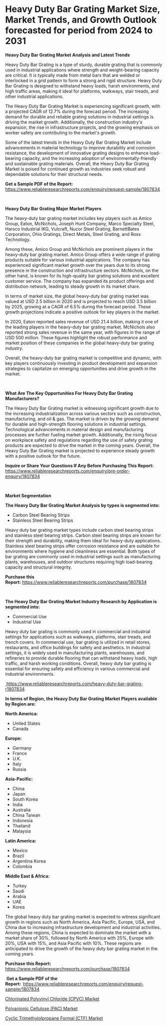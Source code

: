 <p><h1>Heavy Duty Bar Grating Market Size, Market Trends, and Growth Outlook forecasted for period from 2024 to 2031</h1></p><p><strong>Heavy Duty Bar Grating Market Analysis and Latest Trends</strong></p>
<p><p>Heavy Duty Bar Grating is a type of sturdy, durable grating that is commonly used in industrial applications where strength and weight-bearing capacity are critical. It is typically made from metal bars that are welded or interlocked in a grid pattern to form a strong and rigid structure. Heavy Duty Bar Grating is designed to withstand heavy loads, harsh environments, and high traffic areas, making it ideal for platforms, walkways, stair treads, and other industrial applications.</p><p>The Heavy Duty Bar Grating Market is experiencing significant growth, with a projected CAGR of 12.7% during the forecast period. The increasing demand for durable and reliable grating solutions in industrial settings is driving the market growth. Additionally, the construction industry's expansion, the rise in infrastructure projects, and the growing emphasis on worker safety are contributing to the market's growth.</p><p>Some of the latest trends in the Heavy Duty Bar Grating Market include advancements in material technology to improve durability and corrosion resistance, the development of innovative grating designs to enhance load-bearing capacity, and the increasing adoption of environmentally-friendly and sustainable grating materials. Overall, the Heavy Duty Bar Grating Market is poised for continued growth as industries seek robust and dependable solutions for their structural needs.</p></p>
<p><strong>Get a Sample PDF of the Report:&nbsp;</strong> <a href="https://www.reliableresearchreports.com/enquiry/request-sample/1807834">https://www.reliableresearchreports.com/enquiry/request-sample/1807834</a></p>
<p>&nbsp;</p>
<p><strong>Heavy Duty Bar Grating Major Market Players</strong></p>
<p><p>The heavy-duty bar grating market includes key players such as Amico Group, Eaton, McNichols, Joseph Hunt Company, Marco Specialty Steel, Harsco Industrial IKG, Vulcraft, Nucor Steel Grating, BarnettBates Corporation, Ohio Gratings, Direct Metals, Steel Grating, and Ross Technology.</p><p>Among these, Amico Group and McNichols are prominent players in the heavy-duty bar grating market. Amico Group offers a wide range of grating products suitable for various industrial applications. The company has experienced significant market growth over the years due to its strong presence in the construction and infrastructure sectors. McNichols, on the other hand, is known for its high-quality bar grating solutions and excellent customer service. The company has expanded its product offerings and distribution network, leading to steady growth in its market share.</p><p>In terms of market size, the global heavy-duty bar grating market was valued at USD 2.5 billion in 2020 and is projected to reach USD 3.5 billion by 2025, growing at a CAGR of 6.5% during the forecast period. These growth projections indicate a positive outlook for key players in the market.</p><p>In 2020, Eaton reported sales revenue of USD 21.4 billion, making it one of the leading players in the heavy-duty bar grating market. McNichols also reported strong sales revenue in the same year, with figures in the range of USD 500 million. These figures highlight the robust performance and market position of these companies in the global heavy-duty bar grating industry.</p><p>Overall, the heavy-duty bar grating market is competitive and dynamic, with key players continuously investing in product development and expansion strategies to capitalize on emerging opportunities and drive growth in the market.</p></p>
<p>&nbsp;</p>
<p><strong>What Are The Key Opportunities For Heavy Duty Bar Grating Manufacturers?</strong></p>
<p><p>The Heavy Duty Bar Grating market is witnessing significant growth due to the increasing industrialization across various sectors such as construction, manufacturing, and oil & gas. The market is driven by the growing demand for durable and high-strength flooring solutions in industrial settings. Technological advancements in material design and manufacturing processes are further fueling market growth. Additionally, the rising focus on workplace safety and regulations regarding the use of safety grating products are expected to drive the market in the coming years. Overall, the Heavy Duty Bar Grating market is projected to experience steady growth with a positive outlook for the future.</p></p>
<p><strong>Inquire or Share Your Questions If Any Before Purchasing This Report:</strong> <a href="https://www.reliableresearchreports.com/enquiry/pre-order-enquiry/1807834">https://www.reliableresearchreports.com/enquiry/pre-order-enquiry/1807834</a></p>
<p>&nbsp;</p>
<p><strong>Market Segmentation</strong></p>
<p><strong>The Heavy Duty Bar Grating Market Analysis by types is segmented into:</strong></p>
<p><ul><li>Carbon Steel Bearing Strips</li><li>Stainless Steel Bearing Strips</li></ul></p>
<p><p>Heavy duty bar grating market types include carbon steel bearing strips and stainless steel bearing strips. Carbon steel bearing strips are known for their strength and durability, making them ideal for heavy-duty applications. Stainless steel bearing strips offer corrosion resistance and are suitable for environments where hygiene and cleanliness are essential. Both types of bar grating are commonly used in industrial settings such as manufacturing plants, warehouses, and outdoor structures requiring high load-bearing capacity and structural integrity.</p></p>
<p><strong>Purchase this Report:&nbsp;</strong><a href="https://www.reliableresearchreports.com/purchase/1807834">https://www.reliableresearchreports.com/purchase/1807834</a></p>
<p>&nbsp;</p>
<p><strong>The Heavy Duty Bar Grating Market Industry Research by Application is segmented into:</strong></p>
<p><ul><li>Commercial Use</li><li>Industrial Use</li></ul></p>
<p><p>Heavy duty bar grating is commonly used in commercial and industrial settings for applications such as walkways, platforms, stair treads, and trench covers. In commercial use, bar grating is utilized in retail stores, restaurants, and office buildings for safety and aesthetics. In industrial settings, it is widely used in manufacturing plants, warehouses, and refineries to provide durable flooring that can withstand heavy loads, high traffic, and harsh working conditions. Overall, heavy duty bar grating is essential for ensuring safety and efficiency in various commercial and industrial environments.</p></p>
<p><a href="https://www.reliableresearchreports.com/heavy-duty-bar-grating-r1807834">&nbsp;https://www.reliableresearchreports.com/heavy-duty-bar-grating-r1807834</a></p>
<p><strong>In terms of Region, the Heavy Duty Bar Grating Market Players available by Region are:</strong></p>
<p>
    <p> <strong> North America: </strong>
        <ul>
            <li>United States</li>
            <li>Canada</li>
        </ul>
        </p> 
    <p> <strong> Europe: </strong>
        <ul>
            <li>Germany</li>
            <li>France</li>
            <li>U.K.</li>
            <li>Italy</li>
            <li>Russia</li>
        </ul>
        </p> 
    <p> <strong> Asia-Pacific: </strong>
        <ul>
            <li>China</li>
            <li>Japan</li>
            <li>South Korea</li>
            <li>India</li>
            <li>Australia</li>
            <li>China Taiwan</li>
            <li>Indonesia</li>
            <li>Thailand</li>
            <li>Malaysia</li>
        </ul>
        </p> 
    <p> <strong> Latin America: </strong>
        <ul>
            <li>Mexico</li>
            <li>Brazil</li>
            <li>Argentina Korea</li>
            <li>Colombia</li>
        </ul>
        </p> 
    <p> <strong> Middle East & Africa: </strong>
        <ul>
            <li>Turkey</li>
            <li>Saudi</li>
            <li>Arabia</li>
            <li>UAE</li>
            <li>Korea</li>
        </ul>
    </p>
    </p>
<p><p>The global heavy duty bar grating market is expected to witness significant growth in regions such as North America, Asia Pacific, Europe, USA, and China due to increasing infrastructure development and industrial activities. Among these regions, China is expected to dominate the market with a market share of 30%, followed by North America with 25%, Europe with 20%, USA with 15%, and Asia Pacific with 10%. These regions are anticipated to drive the growth of the heavy duty bar grating market in the coming years.</p></p>
<p><strong>Purchase this Report: </strong><a href="https://www.reliableresearchreports.com/purchase/1807834">https://www.reliableresearchreports.com/purchase/1807834</a></p>
<p>&nbsp;<strong>Get a Sample PDF of the Report:&nbsp;&nbsp;</strong><a href="https://www.reliableresearchreports.com/enquiry/request-sample/1807834">https://www.reliableresearchreports.com/enquiry/request-sample/1807834</a></p>
<p><strong></strong></p>
<p><p><a href="https://www.linkedin.com/pulse/chlorinated-polyvinyl-chloride-cpvc-market-provides-comprehensive-h1nye?trackingId=obbAcTvCMPnPfGq4%2Bya9Ww%3D%3D">Chlorinated Polyvinyl Chloride (CPVC) Market</a></p><p><a href="https://www.linkedin.com/pulse/polyanionic-cellulose-pac-market-centers-aspects-growth-tzrvf?trackingId=%2FdUC%2B%2BBVjiNtOHTQ3PNm3Q%3D%3D">Polyanionic Cellulose (PAC) Market</a></p><p><a href="https://www.linkedin.com/pulse/cyclic-trimethylolpropane-formal-ctf-market-furnish-information-1xsze?trackingId=34j3QzYndwxMFkzvLxcz1A%3D%3D">Cyclic Trimethylolpropane Formal (CTF) Market</a></p></p>